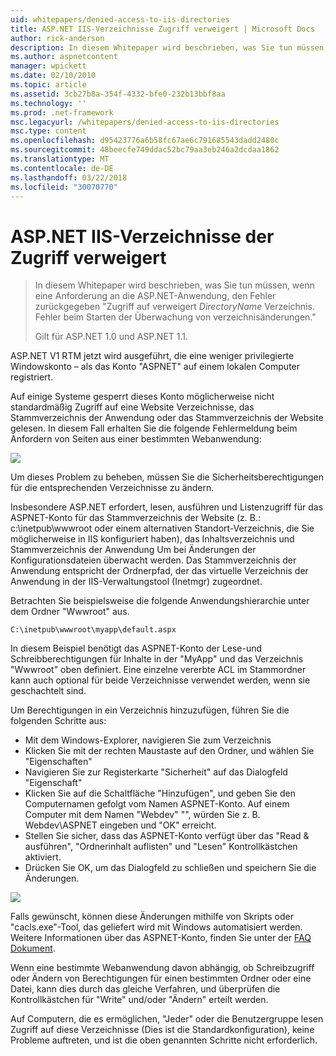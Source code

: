 ```yaml
---
uid: whitepapers/denied-access-to-iis-directories
title: ASP.NET IIS-Verzeichnisse Zugriff verweigert | Microsoft Docs
author: rick-anderson
description: In diesem Whitepaper wird beschrieben, was Sie tun müssen, wenn eine Anforderung an die ASP.NET-Anwendung, der Fehler "Zugriff verweigert DirectoryName Verzeichnis zurückgegeben. Fehler beim s...
ms.author: aspnetcontent
manager: wpickett
ms.date: 02/10/2010
ms.topic: article
ms.assetid: 3cb27b8a-354f-4332-bfe0-232b13bbf8aa
ms.technology: ''
ms.prod: .net-framework
msc.legacyurl: /whitepapers/denied-access-to-iis-directories
msc.type: content
ms.openlocfilehash: d95423776a6b58fc67ae6c791685543dadd2480c
ms.sourcegitcommit: 48beecfe749ddac52bc79aa3eb246a2dcdaa1862
ms.translationtype: MT
ms.contentlocale: de-DE
ms.lasthandoff: 03/22/2018
ms.locfileid: "30070770"
---
```

<a name="aspnet-denied-access-to-iis-directories"></a>ASP.NET IIS-Verzeichnisse der Zugriff verweigert
====================
> In diesem Whitepaper wird beschrieben, was Sie tun müssen, wenn eine Anforderung an die ASP.NET-Anwendung, den Fehler zurückgegeben "Zugriff auf verweigert *DirectoryName* Verzeichnis. Fehler beim Starten der Überwachung von verzeichnisänderungen."
> 
> Gilt für ASP.NET 1.0 und ASP.NET 1.1.


ASP.NET V1 RTM jetzt wird ausgeführt, die eine weniger privilegierte Windowskonto – als das Konto "ASPNET" auf einem lokalen Computer registriert.

Auf einige Systeme gesperrt dieses Konto möglicherweise nicht standardmäßig Zugriff auf eine Website Verzeichnisse, das Stammverzeichnis der Anwendung oder das Stammverzeichnis der Website gelesen. In diesem Fall erhalten Sie die folgende Fehlermeldung beim Anfordern von Seiten aus einer bestimmten Webanwendung:

![](denied-access-to-iis-directories/_static/image1.jpg)

Um dieses Problem zu beheben, müssen Sie die Sicherheitsberechtigungen für die entsprechenden Verzeichnisse zu ändern.

Insbesondere ASP.NET erfordert, lesen, ausführen und Listenzugriff für das ASPNET-Konto für das Stammverzeichnis der Website (z. B.: c:\inetpub\wwwroot oder einem alternativen Standort-Verzeichnis, die Sie möglicherweise in IIS konfiguriert haben), das Inhaltsverzeichnis und Stammverzeichnis der Anwendung Um bei Änderungen der Konfigurationsdateien überwacht werden. Das Stammverzeichnis der Anwendung entspricht der Ordnerpfad, der das virtuelle Verzeichnis der Anwendung in der IIS-Verwaltungstool (Inetmgr) zugeordnet.

Betrachten Sie beispielsweise die folgende Anwendungshierarchie unter dem Ordner "Wwwroot" aus.

`C:\inetpub\wwwroot\myapp\default.aspx`

In diesem Beispiel benötigt das ASPNET-Konto der Lese-und Schreibberechtigungen für Inhalte in der "MyApp" und das Verzeichnis "Wwwroot" oben definiert. Eine einzelne vererbte ACL im Stammordner kann auch optional für beide Verzeichnisse verwendet werden, wenn sie geschachtelt sind.

Um Berechtigungen in ein Verzeichnis hinzuzufügen, führen Sie die folgenden Schritte aus:

- Mit dem Windows-Explorer, navigieren Sie zum Verzeichnis
- Klicken Sie mit der rechten Maustaste auf den Ordner, und wählen Sie "Eigenschaften"
- Navigieren Sie zur Registerkarte "Sicherheit" auf das Dialogfeld "Eigenschaft"
- Klicken Sie auf die Schaltfläche "Hinzufügen", und geben Sie den Computernamen gefolgt vom Namen ASPNET-Konto. Auf einem Computer mit dem Namen "Webdev" "", würden Sie z. B. Webdev\ASPNET eingeben und "OK" erreicht.
- Stellen Sie sicher, dass das ASPNET-Konto verfügt über das "Read &amp; ausführen", "Ordnerinhalt auflisten" und "Lesen" Kontrollkästchen aktiviert.
- Drücken Sie OK, um das Dialogfeld zu schließen und speichern Sie die Änderungen.

![](denied-access-to-iis-directories/_static/image2.jpg)

Falls gewünscht, können diese Änderungen mithilfe von Skripts oder "cacls.exe"-Tool, das geliefert wird mit Windows automatisiert werden. Weitere Informationen über das ASPNET-Konto, finden Sie unter der [FAQ Dokument](https://go.microsoft.com/fwlink/?LinkId=5828).

Wenn eine bestimmte Webanwendung davon abhängig, ob Schreibzugriff oder Ändern von Berechtigungen für einen bestimmten Ordner oder eine Datei, kann dies durch das gleiche Verfahren, und überprüfen die Kontrollkästchen für "Write" und/oder "Ändern" erteilt werden.

Auf Computern, die es ermöglichen, "Jeder" oder die Benutzergruppe lesen Zugriff auf diese Verzeichnisse (Dies ist die Standardkonfiguration), keine Probleme auftreten, und ist die oben genannten Schritte nicht erforderlich.
